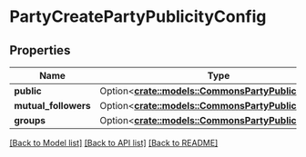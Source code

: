 # PartyCreatePartyPublicityConfig

## Properties

Name | Type | Description | Notes
------------ | ------------- | ------------- | -------------
**public** | Option<[**crate::models::CommonsPartyPublicityLevel**](CommonsPartyPublicityLevel.md)> |  | [optional]
**mutual_followers** | Option<[**crate::models::CommonsPartyPublicityLevel**](CommonsPartyPublicityLevel.md)> |  | [optional]
**groups** | Option<[**crate::models::CommonsPartyPublicityLevel**](CommonsPartyPublicityLevel.md)> |  | [optional]

[[Back to Model list]](../README.md#documentation-for-models) [[Back to API list]](../README.md#documentation-for-api-endpoints) [[Back to README]](../README.md)


